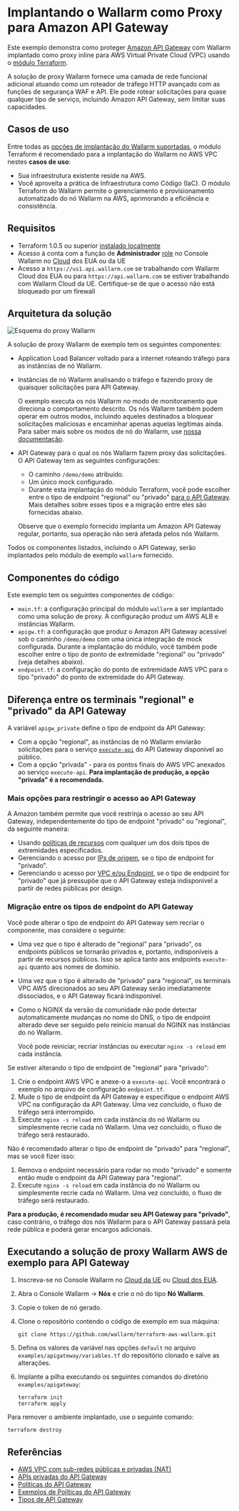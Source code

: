 # Implantando o Wallarm como Proxy para Amazon API Gateway

Este exemplo demonstra como proteger [Amazon API Gateway](https://aws.amazon.com/api-gateway/) com Wallarm implantado como proxy inline para AWS Virtual Private Cloud (VPC) usando o [módulo Terraform](https://registry.terraform.io/modules/wallarm/wallarm/aws/).

A solução de proxy Wallarm fornece uma camada de rede funcional adicional atuando como um roteador de tráfego HTTP avançado com as funções de segurança WAF e API. Ele pode rotear solicitações para quase qualquer tipo de serviço, incluindo Amazon API Gateway, sem limitar suas capacidades.

## Casos de uso

Entre todas as [opções de implantação do Wallarm suportadas](https://docs.wallarm.com/installation/supported-deployment-options), o módulo Terraform é recomendado para a implantação do Wallarm no AWS VPC nestes **casos de uso**:

* Sua infraestrutura existente reside na AWS.
* Você aproveita a prática de Infraestrutura como Código (IaC). O módulo Terraform do Wallarm permite o gerenciamento e provisionamento automatizado do nó Wallarm na AWS, aprimorando a eficiência e consistência.

## Requisitos

* Terraform 1.0.5 ou superior [instalado localmente](https://learn.hashicorp.com/tutorials/terraform/install-cli)
* Acesso à conta com a função de **Administrador** [role](https://docs.wallarm.com/user-guides/settings/users/#user-roles) no Console Wallarm no [Cloud](https://docs.wallarm.com/about-wallarm/overview/#cloud) dos EUA ou da UE
* Acesso a `https://us1.api.wallarm.com` se trabalhando com Wallarm Cloud dos EUA ou para `https://api.wallarm.com` se estiver trabalhando com Wallarm Cloud da UE. Certifique-se de que o acesso não está bloqueado por um firewall

## Arquitetura da solução

![Esquema do proxy Wallarm](https://github.com/wallarm/terraform-aws-wallarm/blob/main/images/wallarm-as-proxy-for-aws-api-gateway.png?raw=true)

A solução de proxy Wallarm de exemplo tem os seguintes componentes:

* Application Load Balancer voltado para a internet roteando tráfego para as instâncias de nó Wallarm.
* Instâncias de nó Wallarm analisando o tráfego e fazendo proxy de quaisquer solicitações para API Gateway.

    O exemplo executa os nós Wallarm no modo de monitoramento que direciona o comportamento descrito. Os nós Wallarm também podem operar em outros modos, incluindo aqueles destinados a bloquear solicitações maliciosas e encaminhar apenas aquelas legítimas ainda. Para saber mais sobre os modos de nó do Wallarm, use [nossa documentação](https://docs.wallarm.com/admin-en/configure-wallarm-mode/).
* API Gateway para o qual os nós Wallarm fazem proxy das solicitações. O API Gateway tem as seguintes configurações:

    * O caminho `/demo/demo` atribuído.
    * Um único mock configurado.
    * Durante esta implantação do módulo Terraform, você pode escolher entre o tipo de endpoint "regional" ou "privado" [para o API Gateway](https://docs.aws.amazon.com/apigateway/latest/developerguide/api-gateway-api-endpoint-types.html). Mais detalhes sobre esses tipos e a migração entre eles são fornecidas abaixo.

    Observe que o exemplo fornecido implanta um Amazon API Gateway regular, portanto, sua operação não será afetada pelos nós Wallarm.

Todos os componentes listados, incluindo o API Gateway, serão implantados pelo módulo de exemplo `wallarm` fornecido.

## Componentes do código

Este exemplo tem os seguintes componentes de código:

* `main.tf`: a configuração principal do módulo `wallarm` a ser implantado como uma solução de proxy. A configuração produz um AWS ALB e instâncias Wallarm.
* `apigw.tf`: a configuração que produz o Amazon API Gateway acessível sob o caminho `/demo/demo` com uma única integração de mock configurada. Durante a implantação do módulo, você também pode escolher entre o tipo de ponto de extremidade "regional" ou "privado" (veja detalhes abaixo).
* `endpoint.tf`: a configuração do ponto de extremidade AWS VPC para o tipo "privado" do ponto de extremidade do API Gateway.

## Diferença entre os terminais "regional" e "privado" da API Gateway

A variável `apigw_private` define o tipo de endpoint da API Gateway:

* Com a opção "regional", as instâncias de nó Wallarm enviarão solicitações para o serviço [`execute-api`](https://docs.aws.amazon.com/apigateway/latest/developerguide/how-to-call-api.html) do API Gateway disponível ao público.
* Com a opção "privada" - para os pontos finais do AWS VPC anexados ao serviço `execute-api`. **Para implantação de produção, a opção "privada" é a recomendada.**

### Mais opções para restringir o acesso ao API Gateway

A Amazon também permite que você restrinja o acesso ao seu API Gateway, independentemente do tipo de endpoint "privado" ou "regional", da seguinte maneira:

* Usando [políticas de recursos](https://docs.aws.amazon.com/apigateway/latest/developerguide/apigateway-resource-policies.html) com qualquer um dos dois tipos de extremidades especificados.
* Gerenciando o acesso por [IPs de origem](https://docs.aws.amazon.com/apigateway/latest/developerguide/apigateway-resource-policies-examples.html), se o tipo de endpoint for "privado".
* Gerenciando o acesso por [VPC e/ou Endpoint](https://docs.aws.amazon.com/apigateway/latest/developerguide/apigateway-resource-policies-examples.html), se o tipo de endpoint for "privado" que já pressupõe que o API Gateway esteja indisponível a partir de redes públicas por design.

### Migração entre os tipos de endpoint do API Gateway

Você pode alterar o tipo de endpoint do API Gateway sem recriar o componente, mas considere o seguinte:

* Uma vez que o tipo é alterado de "regional" para "privado", os endpoints públicos se tornarão privados e, portanto, indisponíveis a partir de recursos públicos. Isso se aplica tanto aos endpoints `execute-api` quanto aos nomes de domínio.
* Uma vez que o tipo é alterado de "privado" para "regional", os terminais VPC AWS direcionados ao seu API Gateway serão imediatamente dissociados, e o API Gateway ficará indisponível.
* Como o NGINX da versão da comunidade não pode detectar automaticamente mudanças no nome do DNS, o tipo de endpoint alterado deve ser seguido pelo reinício manual do NGINX nas instâncias do nó Wallarm.

    Você pode reiniciar, recriar instâncias ou executar `nginx -s reload` em cada instância.

Se estiver alterando o tipo de endpoint de "regional" para "privado":

1. Crie o endpoint AWS VPC e anexe-o a `execute-api`. Você encontrará o exemplo no arquivo de configuração `endpoint.tf`.
1. Mude o tipo de endpoint da API Gateway e especifique o endpoint AWS VPC na configuração da API Gateway. Uma vez concluído, o fluxo de tráfego será interrompido.
1. Execute `nginx -s reload` em cada instância do nó Wallarm ou simplesmente recrie cada nó Wallarm. Uma vez concluído, o fluxo de tráfego será restaurado.

Não é recomendado alterar o tipo de endpoint de "privado" para "regional", mas se você fizer isso:

1. Remova o endpoint necessário para rodar no modo "privado" e somente então mude o endpoint da API Gateway para "regional".
1. Execute `nginx -s reload` em cada instância do nó Wallarm ou simplesmente recrie cada nó Wallarm. Uma vez concluído, o fluxo de tráfego será restaurado.

**Para a produção, é recomendado mudar seu API Gateway para "privado"**, caso contrário, o tráfego dos nós Wallarm para o API Gateway passará pela rede pública e poderá gerar encargos adicionais.

## Executando a solução de proxy Wallarm AWS de exemplo para API Gateway

1. Inscreva-se no Console Wallarm no [Cloud da UE](https://my.wallarm.com/nodes) ou [Cloud dos EUA](https://us1.my.wallarm.com/nodes).
1. Abra o Console Wallarm → **Nós** e crie o nó do tipo **Nó Wallarm**.
1. Copie o token de nó gerado.
1. Clone o repositório contendo o código de exemplo em sua máquina:

    ```
    git clone https://github.com/wallarm/terraform-aws-wallarm.git
    ```
1. Defina os valores da variável nas opções `default` no arquivo `examples/apigateway/variables.tf` do repositório clonado e salve as alterações.
1. Implante a pilha executando os seguintes comandos do diretório `examples/apigateway`:

    ```
    terraform init
    terraform apply
    ```

Para remover o ambiente implantado, use o seguinte comando:

```
terraform destroy
```

## Referências

* [AWS VPC com sub-redes públicas e privadas (NAT)](https://docs.aws.amazon.com/vpc/latest/userguide/VPC_Scenario2.html)
* [APIs privadas do API Gateway](https://docs.aws.amazon.com/apigateway/latest/developerguide/apigateway-private-apis.html)
* [Políticas do API Gateway](https://docs.aws.amazon.com/apigateway/latest/developerguide/apigateway-resource-policies.html)
* [Exemplos de Políticas do API Gateway](https://docs.aws.amazon.com/apigateway/latest/developerguide/apigateway-resource-policies-examples.html)
* [Tipos de API Gateway](https://docs.aws.amazon.com/apigateway/latest/developerguide/api-gateway-api-endpoint-types.html)